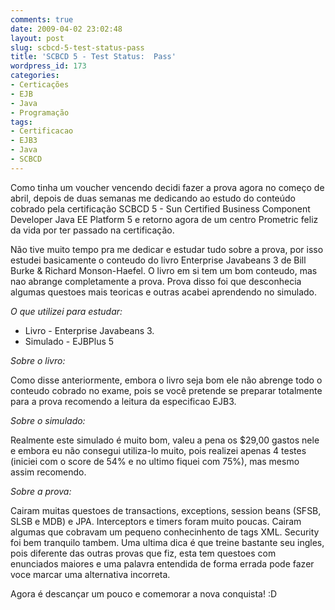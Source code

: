 ```yaml
---
comments: true
date: 2009-04-02 23:02:48
layout: post
slug: scbcd-5-test-status-pass
title: 'SCBCD 5 - Test Status:  Pass'
wordpress_id: 173
categories:
- Certicações
- EJB
- Java
- Programação
tags:
- Certificacao
- EJB3
- Java
- SCBCD
---
```


Como tinha um voucher vencendo decidi fazer a prova agora no começo de abril, depois de duas semanas me dedicando ao estudo do conteúdo cobrado pela certificação SCBCD 5 - Sun Certified Business Component Developer Java EE Platform 5 e retorno agora de um centro Prometric feliz da vida por ter passado na certificação.

Não tive muito tempo pra me dedicar e estudar tudo sobre a prova, por isso estudei basicamente o conteudo do livro Enterprise Javabeans 3 de Bill Burke & Richard Monson-Haefel. O livro em si tem um bom conteudo, mas nao abrange completamente a prova. Prova disso foi que desconhecia algumas questoes mais teoricas e outras acabei aprendendo no simulado.

_O que utilizei para estudar:_

  * Livro - Enterprise Javabeans 3.	
  * Simulado - EJBPlus 5

_Sobre o livro:_

Como disse anteriormente, embora o livro seja bom ele não abrenge todo o conteudo cobrado no exame, pois se você pretende se preparar totalmente para a prova recomendo a leitura da especificao EJB3.

_Sobre o simulado:_

Realmente este simulado é muito bom, valeu a pena os $29,00 gastos nele e embora eu não consegui utiliza-lo muito, pois realizei apenas 4 testes (iniciei com o score de 54% e no ultimo fiquei com 75%), mas mesmo assim recomendo.

_Sobre a prova:_

Cairam muitas questoes de transactions, exceptions, session beans (SFSB, SLSB e MDB) e JPA. Interceptors e timers foram muito poucas. Cairam algumas que cobravam um pequeno conhecinhento de tags XML. Security foi bem tranquilo tambem. Uma ultima dica é que treine bastante seu ingles, pois diferente das outras provas que fiz, esta tem questoes com enunciados maiores e uma palavra entendida de forma errada pode fazer voce marcar uma alternativa incorreta.

Agora é descançar um pouco e comemorar a nova conquista! :D
